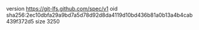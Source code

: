 version https://git-lfs.github.com/spec/v1
oid sha256:2ec10dbfa29a9bd7a5d78d92d8da4119d10bd436b81a0b13a4b4cab439f372d5
size 3250
